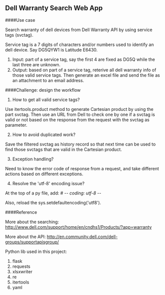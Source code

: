 ## Dell Warranty Search Web App

####Use case

Search warranty of dell devices from Dell Warranty API by using service tags (svctag).

Service tag is a 7 digits of characters and/or numbers used to identify an dell device. Say DG5QYW1 is Latitude E6430.

1. Input: part of a service tag, say the first 4 are fixed as DG5Q while the last three are unknown. 
2. Output: based on part of a service tag, reterive all dell warranty info of those valid service tags. Then generate an excel file and send the file as an attachment to an email address.

####Challenge: design the workflow

1. How to get all valid service tags?

  Use itertools.product method to generate Cartesian product by using the part svctag. Then use an URL from Dell to check one by one if a svctag is valid or not based on the response from the request with the svctag as parameter.
  
2. How to avoid duplicated work?

  Save the filtered svctag as history record so that next time can be used to find those svctags that are valid in the Cartesian product.
  
3. Exception handling?

  Need to know the error code of response from a request, and take different actions based on different exceptions.
  
4. Resolve the 'utf-8' encoding issue?

  At the top of a py file, add: # -*- coding: utf-8 -*-
  
  Also, reload the sys.setdefaultencoding('utf8').
  

####Reference

More about the searching: http://www.dell.com/support/home/en/cndhs1/Products/?app=warranty

More about the API: http://en.community.dell.com/dell-groups/supportapisgroup/

Python lib used in this project:

1. flask
2. requests
3. xlsxwriter
4. re
5. itertools
6. yaml
